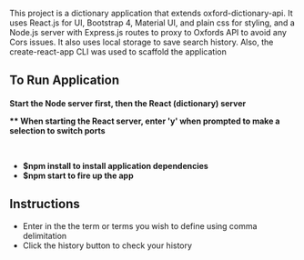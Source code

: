 This project is a dictionary application that extends oxford-dictionary-api. It uses React.js
for UI, Bootstrap 4, Material UI, and plain css for styling, and a Node.js server with Express.js routes to proxy to Oxfords API to avoid any Cors issues. It also uses local storage to save search history. Also, the create-react-app CLI was used to scaffold the application

## To Run Application

<h4>Start the Node server first, then the React (dictionary) server

** When starting the React server, enter 'y' when prompted to make a selection to switch ports

<br/>

- $npm install to install application dependencies
- $npm start to fire up the app

## Instructions

- Enter in the the term or terms you wish to define using comma delimitation
- Click the history button to check your history
